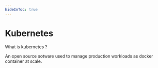 ```yaml
---
hideInToc: true
---
```

# Kubernetes

What is kubernetes ?

An open source sotware used to manage production workloads as docker container at scale.

<!-- TODO: Add k8s logo (/guillaume/logos/kubernetes-logo.png) -->
<!-- TODO: Add google logo /guillaume/logos/google-logo.png -->

<!--
Google open-sourced the Kubernetes project in 2014.  
Kubernetes combines over 15 years of Google's experience running production workloads at scale with best-of-breed ideas and practices from the community
-->